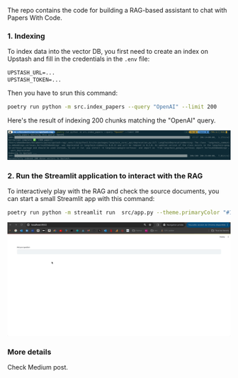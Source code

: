 The repo contains the code for building a RAG-based assistant to chat with Papers With Code.


### 1.  Indexing

To index data into the vector DB, you first need to create an index on Upstash and fill in the credentials in the `.env` file:

```
UPSTASH_URL=...
UPSTASH_TOKEN=...
```

Then you have to srun this command:

```bash
poetry run python -m src.index_papers --query "OpenAI" --limit 200
```

Here's the result of indexing 200 chunks matching the "OpenAI" query.

![](./assets/indexing.png)


### 2. Run the Streamlit application to interact with the RAG

To interactively play with the RAG and check the source documents, you can start a small Streamlit app with this command:

```bash
poetry run python -m streamlit run  src/app.py --theme.primaryColor "#135aaf"
```

![](./assets/rag-upstash.gif)


### More details

Check Medium post.